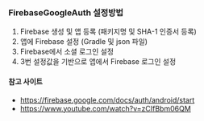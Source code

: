 ### FirebaseGoogleAuth 설정방법 ###

1. Firebase 생성 및 앱 등록 (패키지명 및 SHA-1 인증서 등록)
2. 앱에 Firebase 설정 (Gradle 및 json 파일)
3. Firebase에서 소셜 로그인 설정
4. 3번 설정값을 기반으로 앱에서 Firebase 로그인 설정

#### 참고 사이트 ####
- https://firebase.google.com/docs/auth/android/start
- https://www.youtube.com/watch?v=zCIfBbm06QM
